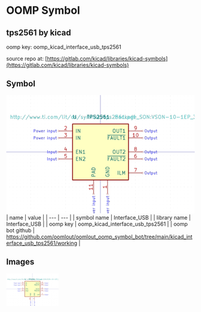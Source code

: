 # OOMP Symbol  
## tps2561  by kicad  
  
oomp key: oomp_kicad_interface_usb_tps2561  
  
source repo at: [https://gitlab.com/kicad/libraries/kicad-symbols](https://gitlab.com/kicad/libraries/kicad-symbols)  
## Symbol  
  
[![working.png](working_600.png)](working.png)  
| name | value | 
| --- | --- | 
| symbol name | Interface_USB | 
| library name | Interface_USB | 
| oomp key | oomp_kicad_interface_usb_tps2561 | 
| oomp bot github | https://github.com/oomlout/oomlout_oomp_symbol_bot/tree/main/kicad_interface_usb_tps2561/working | 
## Images  
  
[![working.png](working_140.png)](working.png)  
